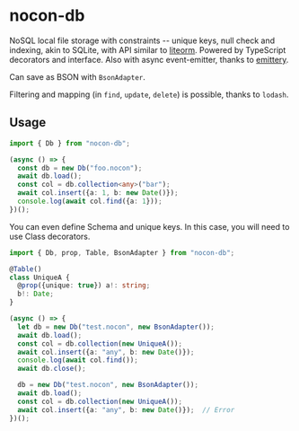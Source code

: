 # nocon-db

NoSQL local file storage with constraints -- unique keys, null check and indexing, akin to SQLite, with API similar to [liteorm](https://github.com/patarapolw/liteorm). Powered by TypeScript decorators and interface. Also with async event-emitter, thanks to [emittery](https://www.npmjs.com/package/emittery).

Can save as BSON with `BsonAdapter`.

Filtering and mapping (in `find`, `update`, `delete`) is possible, thanks to `lodash`.

## Usage

```typescript
import { Db } from "nocon-db";

(async () => {
  const db = new Db("foo.nocon");
  await db.load();
  const col = db.collection<any>("bar");
  await col.insert({a: 1, b: new Date()});
  console.log(await col.find({a: 1}));
})();
```

You can even define Schema and unique keys. In this case, you will need to use Class decorators.

```typescript
import { Db, prop, Table, BsonAdapter } from "nocon-db";

@Table()
class UniqueA {
  @prop({unique: true}) a!: string;
  b!: Date;
}

(async () => {
  let db = new Db("test.nocon", new BsonAdapter());
  await db.load();
  const col = db.collection(new UniqueA());
  await col.insert({a: "any", b: new Date()});
  console.log(await col.find());
  await db.close();

  db = new Db("test.nocon", new BsonAdapter());
  await db.load();
  const col = db.collection(new UniqueA());
  await col.insert({a: "any", b: new Date()});  // Error
})();
```
